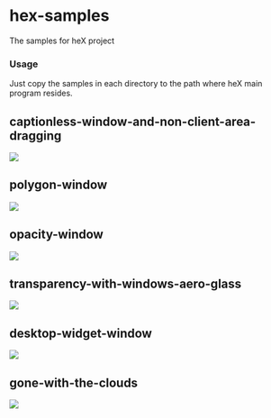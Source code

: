 hex-samples
===========

The samples for heX project


### Usage
Just copy the samples in each directory to the path where heX main program resides.


## captionless-window-and-non-client-area-dragging
![](https://raw.githubusercontent.com/netease-youdao/hex-samples/master/captionless-window-and-non-client-area-dragging/captionless.png)

## polygon-window
![](https://raw.githubusercontent.com/netease-youdao/hex-samples/master/polygon-window/polygon_window.png)

## opacity-window
![](https://raw.githubusercontent.com/netease-youdao/hex-samples/master/opacity-window/opacity_window.png)

## transparency-with-windows-aero-glass
![](https://raw.githubusercontent.com/netease-youdao/hex-samples/master/transparency-with-windows-aero-glass/aero_transparency.png)

## desktop-widget-window
![](https://raw.githubusercontent.com/netease-youdao/hex-samples/master/desktop-widget-window/desktop_widget.png)

## gone-with-the-clouds
![](https://raw.githubusercontent.com/netease-youdao/hex-samples/master/gone-with-the-clouds/clouds.png)
